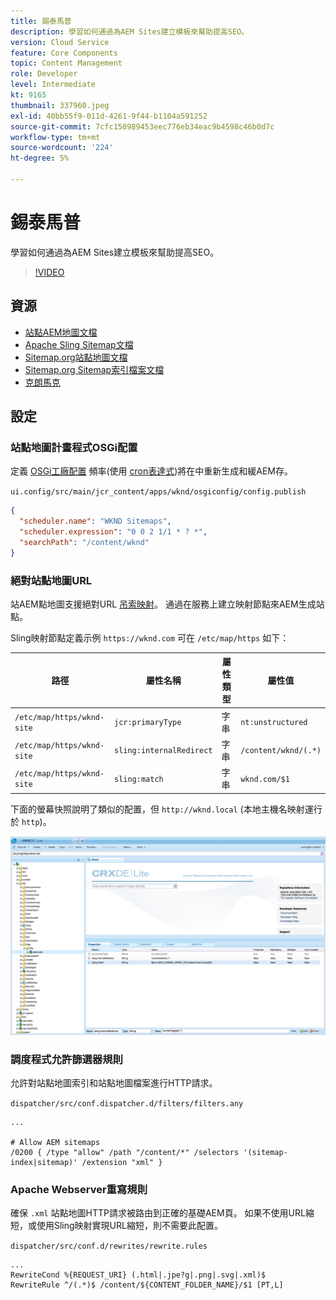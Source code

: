 ```yaml
---
title: 錫泰馬普
description: 學習如何通過為AEM Sites建立模板來幫助提高SEO。
version: Cloud Service
feature: Core Components
topic: Content Management
role: Developer
level: Intermediate
kt: 9165
thumbnail: 337960.jpeg
exl-id: 40bb55f9-011d-4261-9f44-b1104a591252
source-git-commit: 7cfc150989453eec776eb34eac9b4598c46b0d7c
workflow-type: tm+mt
source-wordcount: '224'
ht-degree: 5%

---
```


# 錫泰馬普

學習如何通過為AEM Sites建立模板來幫助提高SEO。

>[!VIDEO](https://video.tv.adobe.com/v/337960/?quality=12&learn=on)

## 資源

+ [站點AEM地圖文檔](https://experienceleague.adobe.com/docs/experience-manager-cloud-service/overview/seo-and-url-management.html?lang=en#building-an-xml-sitemap-on-aem)
+ [Apache Sling Sitemap文檔](https://github.com/apache/sling-org-apache-sling-sitemap#readme)
+ [Sitemap.org站點地圖文檔](https://www.sitemaps.org/protocol.html)
+ [Sitemap.org Sitemap索引檔案文檔](https://www.sitemaps.org/protocol.html#index)
+ [克朗馬克](http://www.cronmaker.com/)

## 設定

### 站點地圖計畫程式OSGi配置

定義 [OSGi工廠配置](http://localhost:4502/system/console/configMgr/org.apache.sling.sitemap.impl.SitemapScheduler) 頻率(使用 [cron表達式](http://www.cronmaker.com))將在中重新生成和緩AEM存。

`ui.config/src/main/jcr_content/apps/wknd/osgiconfig/config.publish`

```json
{
  "scheduler.name": "WKND Sitemaps",
  "scheduler.expression": "0 0 2 1/1 * ? *",
  "searchPath": "/content/wknd"
}
```

### 絕對站點地圖URL

站AEM點地圖支援絕對URL [吊索映射](https://sling.apache.org/documentation/the-sling-engine/mappings-for-resource-resolution.html)。 通過在服務上建立映射節點來AEM生成站點。

Sling映射節點定義示例 `https://wknd.com` 可在 `/etc/map/https` 如下：

| 路徑 | 屬性名稱 | 屬性類型 | 屬性值 |
|------|----------|---------------|-------|
| `/etc/map/https/wknd-site` | `jcr:primaryType` | 字串 | `nt:unstructured` |
| `/etc/map/https/wknd-site` | `sling:internalRedirect` | 字串 | `/content/wknd/(.*)` |
| `/etc/map/https/wknd-site` | `sling:match` | 字串 | `wknd.com/$1` |

下面的螢幕快照說明了類似的配置，但 `http://wknd.local` (本地主機名映射運行於 `http`)。

![站點地圖絕對URL配置](../assets/sitemaps/sitemaps-absolute-urls.jpg)


### 調度程式允許篩選器規則

允許對站點地圖索引和站點地圖檔案進行HTTP請求。

`dispatcher/src/conf.dispatcher.d/filters/filters.any`

```
...

# Allow AEM sitemaps
/0200 { /type "allow" /path "/content/*" /selectors '(sitemap-index|sitemap)' /extension "xml" }
```

### Apache Webserver重寫規則

確保 `.xml` 站點地圖HTTP請求被路由到正確的基礎AEM頁。 如果不使用URL縮短，或使用Sling映射實現URL縮短，則不需要此配置。

`dispatcher/src/conf.d/rewrites/rewrite.rules`

```
...
RewriteCond %{REQUEST_URI} (.html|.jpe?g|.png|.svg|.xml)$
RewriteRule ^/(.*)$ /content/${CONTENT_FOLDER_NAME}/$1 [PT,L]
```

